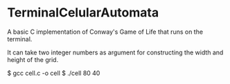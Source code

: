 # TerminalCelularAutomata
A basic C implementation of Conway's Game of Life that runs on the terminal.

It can take two integer numbers as argument for constructing the width and height of the grid.

$ gcc cell.c -o cell
$ ./cell 80 40
